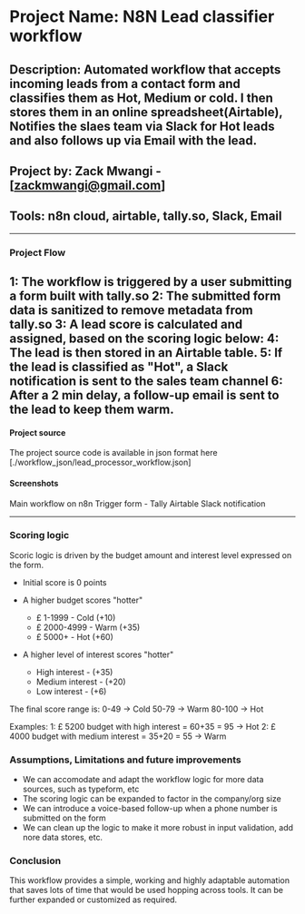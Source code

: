 # Project Name: N8N Lead classifier workflow
## Description: Automated workflow that accepts incoming leads from a contact form and classifies them as Hot, Medium or cold. I then stores them in an online spreadsheet(Airtable), Notifies the slaes team via Slack for Hot leads and also follows up via Email with the lead.

## Project by: Zack Mwangi - [zackmwangi@gmail.com]
## Tools: n8n cloud, airtable, tally.so, Slack, Email

---
### Project Flow
1: The workflow is triggered by a user submitting a form built with tally.so
2: The submitted form data is sanitized to remove metadata from tally.so
3: A lead score is calculated and assigned, based on the scoring logic below:
4: The lead is then stored in an Airtable table.
5: If the lead is classified as "Hot", a Slack notification is sent to the sales team channel
6: After a 2 min delay, a follow-up email is sent to the lead to keep them warm.
---
#### Project source
The project source code is available in json format here [./workflow_json/lead_processor_workflow.json]

#### Screenshots
 Main workflow on n8n
 Trigger form - Tally
 Airtable
 Slack notification


---
### Scoring logic
Scoric logic is driven by the budget amount and interest level expressed on the form.

 - Initial score is 0 points

 - A higher budget scores "hotter"
    - £ 1-1999 - Cold (+10)
    - £ 2000-4999 - Warm (+35)
    - £ 5000+ - Hot (+60)

 - A higher level of interest scores "hotter"
    - High interest - (+35)
    - Medium interest - (+20)
    - Low interest - (+6)

 The final score range is:
 0-49 -> Cold
 50-79 -> Warm
 80-100 -> Hot

  Examples:
  1: £ 5200 budget with high interest = 60+35 = 95 -> Hot
  2: £ 4000 budget with medium interest = 35+20 = 55 -> Warm

### Assumptions, Limitations and future improvements
- We can accomodate and adapt the workflow logic for more data sources, such as typeform, etc
- The scoring logic can be expanded to factor in the company/org size
- We can introduce a voice-based follow-up when a phone number is submitted on the form
- We can clean up the logic to make it more robust in input validation, add nore data stores, etc.

### Conclusion
This workflow provides a simple, working and highly adaptable automation that saves lots of time that would be used hopping across tools. It can be further expanded or customized as required.